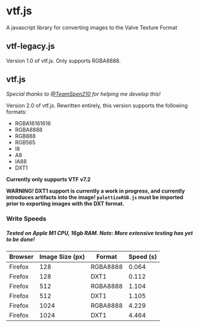 # vtf.js
A javascript library for converting images to the Valve Texture Format

## vtf-legacy.js
Version 1.0 of vtf.js. Only supports RGBA8888.

## vtf.js
*Special thanks to [@TeamSpen210](https://github.com/TeamSpen210) for helping me develop this!*

Version 2.0 of vtf.js. Rewritten entirely, this version supports the following formats:
- RGBA16161616
- RGBA8888
- RGB888
- RGB565
- I8
- A8
- IA88
- DXT1

**Currently only supports VTF v7.2**

**WARNING! DXT1 support is currently a work in progress, and currently introduces artifacts into the image! `palettizeRGB.js` must be imported prior to exporting images with the DXT format.**

### Write Speeds
##### *Tested on Apple M1 CPU, 16gb RAM. Note: More extensive testing has yet to be done!*
| Browser | Image Size (px) | Format | Speed (s) |
| ------- | --------------- | ------ | --------- |
| Firefox | 128 | RGBA8888 | 0.064 |
| Firefox | 128 | DXT1 | 0.112 |
| Firefox | 512 | RGBA8888 | 1.104 |
| Firefox | 512 | DXT1 | 1.105 |
| Firefox | 1024 | RGBA8888 | 4.229 |
| Firefox | 1024 | DXT1 | 4.464 |


